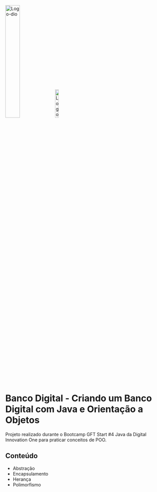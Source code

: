 <p id="container" float="left" margin=60px>
  <img alt="Logo-dio" height=30% width=30% src="https://dio-events-bucket.s3.amazonaws.com/wp-content/uploads/2021/11/05170637/dio-fs-1.png"/>
  <img alt="Logo-Boot" height=15% width=15% src="https://hermes.digitalinnovation.one/tracks/f8bc60f2-9ca1-4389-be8b-dd0a18827f8c.png"/>
</p>

# Banco Digital - Criando um Banco Digital com Java e Orientação a Objetos
Projeto realizado durante o Bootcamp GFT Start #4 Java da Digital Innovation One para praticar conceitos de POO.

## Conteúdo
- Abstração
- Encapsulamento
- Herança
- Polimorfismo
